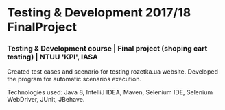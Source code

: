 # Testing &amp; Development 2017/18 FinalProject
### Testing &amp; Development course | Final project (shoping cart testing) | NTUU 'KPI', IASA

Created test cases and scenario for testing rozetka.ua website. Developed the program for automatic scenarios execution. 

Technologies used: Java 8, IntelliJ IDEA, Maven, Selenium IDE, Selenium WebDriver, JUnit, JBehave.
